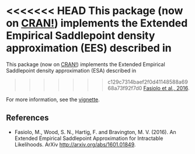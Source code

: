 
<<<<<<< HEAD
This package (now on [CRAN!](https://cran.r-project.org/web/packages/esaddle/index.html)) implements the Extended Empirical Saddlepoint density approximation (EES) described in  
=======
This package (now on [CRAN!](https://cran.r-project.org/web/packages/esaddle/index.html)) implements the Extended Empirical Saddlepoint density approximation (ESA) described in  
>>>>>>> c129c7314baef2f0d41148588a6968a73f92f7d0
[Fasiolo et al., 2016](http://arxiv.org/abs/1601.01849). 

For more information, see the [vignette](https://cran.r-project.org/web/packages/esaddle/vignettes/esaddle.html).

References
----------------------------
  
  * Fasiolo, M., Wood, S. N., Hartig, F. and Bravington, M. V. (2016). An Extended Empirical Saddlepoint Approximation for Intractable Likelihoods. ArXiv http://arxiv.org/abs/1601.01849.
  